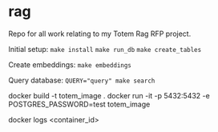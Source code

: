 # rag

Repo for all work relating to my Totem Rag RFP project.

Initial setup:
`make install`
`make run_db`
`make create_tables`

Create embeddings:
`make embeddings`

Query database:
`QUERY="query" make search`

docker build -t totem_image .
docker run -it -p 5432:5432 -e POSTGRES_PASSWORD=test totem_image


docker logs <container_id>
